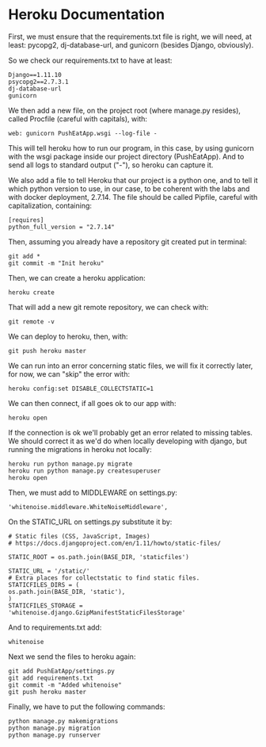 # Heroku Documentation

First, we must ensure that the requirements.txt file is right, we will need, at least: pycopg2, dj-database-url, and gunicorn (besides Django, obviously).

So we check our requirements.txt to have at least:

    Django==1.11.10
    psycopg2==2.7.3.1
    dj-database-url
    gunicorn

We then add a new file, on the project root (where manage.py resides), called Procfile (careful with capitals), with:

    web: gunicorn PushEatApp.wsgi --log-file -

This will tell heroku how to run our program, in this case, by using gunicorn with the wsgi package inside our project directory (PushEatApp). And to send all logs to standard output ("-"), so heroku can capture it.

We also add a file to tell Heroku that our project is a python one, and to tell it which python version to use, in our case, to be coherent with the labs and with docker deployment, 2.7.14. The file should be called Pipfile, careful with capitalization, containing:

    [requires]
    python_full_version = "2.7.14"

Then, assuming you already have a repository git created put in terminal:

    git add *
    git commit -m "Init heroku"

Then, we can create a heroku application:

    heroku create

That will add a new git remote repository, we can check with:

    git remote -v

We can deploy to heroku, then, with:

    git push heroku master

We can run into an error concerning static files, we will fix it correctly later, for now, we can "skip" the error with:

    heroku config:set DISABLE_COLLECTSTATIC=1

We can then connect, if all goes ok to our app with:

    heroku open

If the connection is ok we'll probably get an error related to missing tables. We should correct it as we'd do when locally developing with django, but running the migrations in heroku not locally:

    heroku run python manage.py migrate
    heroku run python manage.py createsuperuser
    heroku open

Then, we must add to MIDDLEWARE on settings.py:

    'whitenoise.middleware.WhiteNoiseMiddleware',


On the STATIC_URL on settings.py substitute it by:

    # Static files (CSS, JavaScript, Images)
    # https://docs.djangoproject.com/en/1.11/howto/static-files/

    STATIC_ROOT = os.path.join(BASE_DIR, 'staticfiles')

    STATIC_URL = '/static/'
    # Extra places for collectstatic to find static files.
    STATICFILES_DIRS = (
    os.path.join(BASE_DIR, 'static'),
    )
    STATICFILES_STORAGE = 'whitenoise.django.GzipManifestStaticFilesStorage'

And to requirements.txt add:

    whitenoise

Next we send the files to heroku again:

    git add PushEatApp/settings.py
    git add requirements.txt
    git commit -m "Added whitenoise"
    git push heroku master

 Finally, we have to put the following commands:

    python manage.py makemigrations
    python manage.py migration
    python manage.py runserver
